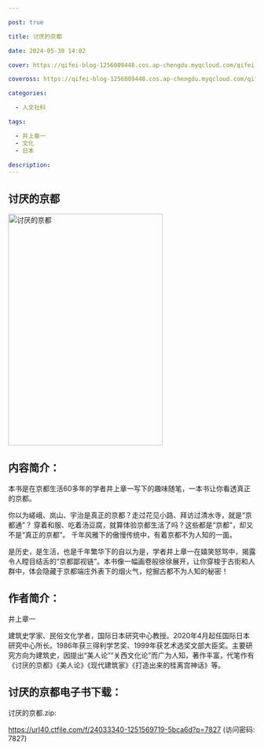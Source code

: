 ```yaml
---

post: true

title: 讨厌的京都

date: 2024-05-30 14:02

cover: https://qifei-blog-1256009448.cos.ap-chengdu.myqcloud.com/qifei-blog/s33718943.jpg

coveross: https://qifei-blog-1256009448.cos.ap-chengdu.myqcloud.com/qifei-blog/s33718943.jpg

categories:

  - 人文社科

tags:

  - 井上章一
  - 文化
  - 日本

description:
---
```


## 讨厌的京都

<img alt="讨厌的京都" class="aligncenter loaded" data-was-processed="true" decoding="async" fetchpriority="high" height="471" src="https://qifei-blog-1256009448.cos.ap-chengdu.myqcloud.com/qifei-blog/s33718943.jpg" style="cursor: zoom-in;" width="314"/>

## 内容简介：

本书是在京都生活60多年的学者井上章一写下的趣味随笔，一本书让你看透真正的京都。

你以为嵯峨、岚山、宇治是真正的京都？走过花见小路、拜访过清水寺，就是“京都通”？ 穿着和服、吃着汤豆腐，就算体验京都生活了吗？这些都是“京都”，却又不是“真正的京都”。 千年风雅下的傲慢传统中，有着京都不为人知的一面。

是历史，是生活，也是千年繁华下的自以为是，学者井上章一在嬉笑怒骂中，揭露令人瞠目结舌的“京都鄙视链”。本书像一幅画卷般徐徐展开，让你穿梭于古街和人群中，体会隐藏于京都端庄外表下的烟火气，挖掘古都不为人知的秘密！

## 作者简介：

井上章一

建筑史学家、民俗文化学者，国际日本研究中心教授。2020年4月起任国际日本研究中心所长。1986年获三得利学艺奖、1999年获艺术选奖文部大臣奖。主要研究方向为建筑史，因提出“美人论”“关西文化论”而广为人知，著作丰富，代笔作有《讨厌的京都》《美人论》《现代建筑家》《打造出来的桂离宫神话》等。

## 讨厌的京都电子书下载：

讨厌的京都.zip: 

https://url40.ctfile.com/f/24033340-1251569719-5bca6d?p=7827 (访问密码: 7827)
